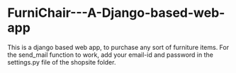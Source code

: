 # FurniChair---A-Django-based-web-app
This is a django based web app, to purchase any sort of furniture items.
For the send_mail function to work, add your email-id and password in the settings.py file of the shopsite folder.
